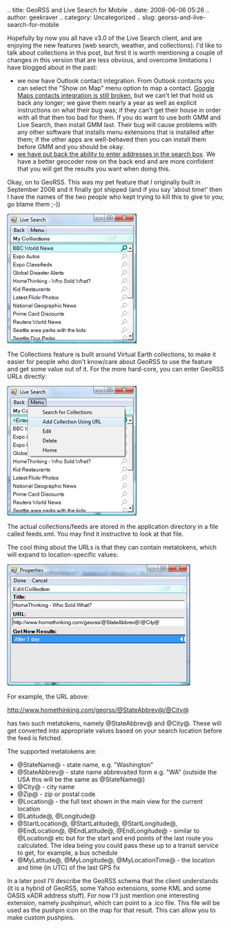 .. title: GeoRSS and Live Search for Mobile
.. date: 2008-06-06 05:26
.. author: geekraver
.. category: Uncategorized
.. slug: georss-and-live-search-for-mobile

Hopefully by now you all have v3.0 of the Live Search client, and are
enjoying the new features (web search, weather, and collections). I'd
like to talk about collections in this post, but first it is worth
mentioning a couple of changes in this version that are less obvious,
and overcome limitations I have blogged about in the past:

-   we now have Outlook contact integration. From Outlook contacts you
    can select the "Show on Map" menu option to map a contact. [Google
    Maps contacts integration is still
    broken](http://geekraver.spaces.live.com/blog/cns!3690236EA2D48605!203.entry),
    but we can't let that hold us back any longer; we gave them nearly a
    year as well as explicit instructions on what their bug was; if they
    can't get their house in order with all that then too bad for them.
    If you do want to use both GMM and Live Search, then install GMM
    last. Their bug will cause problems with any other software that
    installs menu extensions that is installed after them; if the other
    apps are well-behaved then you can install them before GMM and you
    should be okay.
-   [we have put back the ability to enter addresses in the search
    box](http://geekraver.spaces.live.com/blog/cns!3690236EA2D48605!181.entry).
    We have a better geocoder now on the back end and are more confident
    that you will get the results you want when doing this.

Okay, on to GeoRSS. This was my pet feature that I originally built in
September 2006 and it finally got shipped (and if you say 'about time!'
then I have the names of the two people who kept trying to kill this to
give to you; go blame them ;-))

[![image](/images/georss-image0.png)](/images/georss-image0.png)

The Collections feature is built around Virtual Earth collections, to
make it easier for people who don't know/care about GeoRSS to use the
feature and get some value out of it. For the more hard-core, you can
enter GeoRSS URLs directly:

[![image](/images/georss-image1.png)](/images/georss-image1.png)

The actual collections/feeds are stored in the application directory in
a file called feeds.xml. You may find it instructive to look at that
file.

The cool thing about the URLs is that they can contain metatokens, which
will expand to location-specific values:

[![image](/images/georss-image2.png)](/images/georss-image2.png)

For example, the URL above:

<http://www.homethinking.com/georss/@StateAbbrev@/@City@>

has two such metatokens, namely @StateAbbrev@ and @City@. These will get
converted into appropriate values based on your search location before
the feed is fetched.

The supported metatokens are:

-   @StateName@ - state name, e.g. "Washington"
-   @StateAbbrev@ - state name abbrevaited form e.g. "WA" (outside the
    USA this will be the same as @StateName@)
-   @City@ - city name
-   @Zip@ - zip or postal code
-   @Location@ - the full text shown in the main view for the current
    location
-   @Latitude@, @Longitude@
-   @StartLocation@, @StartLatitude@, @StartLongitude@, @EndLocation@,
    @EndLatitude@, @EndLongitude@ - similar to @Location@ etc but for
    the start and end points of the last route you calculated. The idea
    being you could pass these up to a transit service to get, for
    example, a bus schedule
-   @MyLatitude@, @MyLongitude@, @MyLocationTime@ - the location and
    time (in UTC) of the last GPS fix

In a later post I'll describe the GeoRSS schema that the client
understands (it is a hybrid of GeoRSS, some Yahoo extensions, some KML
and some OASIS xADR address stuff). For now I'll just mention one
interesting extension, namely pushpinurl, which can point to a .ico
file. This file will be used as the pushpin icon on the map for that
result. This can allow you to make custom pushpins.
